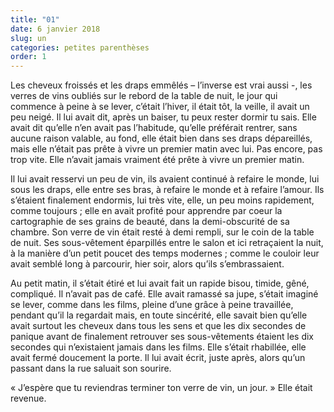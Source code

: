 ```yaml
---
title: "01"
date: 6 janvier 2018
slug: un
categories: petites parenthèses
order: 1
---
```


Les cheveux froissés et les draps emmêlés – l’inverse est vrai aussi -, les verres de vins oubliés sur le rebord de la table de nuit, le jour qui commence à peine à se lever, c’était l’hiver, il était tôt, la veille, il avait un peu neigé. Il lui avait dit, après un baiser, tu peux rester dormir tu sais. Elle avait dit qu’elle n’en avait pas l’habitude, qu’elle préférait rentrer, sans aucune raison valable, au fond, elle était bien dans ses draps dépareillés, mais elle n’était pas prête à vivre un premier matin avec lui. Pas encore, pas trop vite. Elle n’avait jamais vraiment été prête à vivre un premier matin.

Il lui avait resservi un peu de vin, ils avaient continué à refaire le monde, lui sous les draps, elle entre ses bras, à refaire le monde et à refaire l’amour. Ils s’étaient finalement endormis, lui très vite, elle, un peu moins rapidement, comme toujours ; elle en avait profité pour apprendre par coeur la cartographie de ses grains de beauté, dans la demi-obscurité de sa chambre. Son verre de vin était resté à demi rempli, sur le coin de la table de nuit. Ses sous-vêtement éparpillés entre le salon et ici retraçaient la nuit, à la manière d’un petit poucet des temps modernes ; comme le couloir leur avait semblé long à parcourir, hier soir, alors qu’ils s’embrassaient.

Au petit matin, il s’était étiré et lui avait fait un rapide bisou, timide, gêné, compliqué. Il n’avait pas de café. Elle avait ramassé sa jupe, s’était imaginé se lever, comme dans les films, pleine d’une grâce à peine travaillée, pendant qu’il la regardait mais, en toute sincérité, elle savait bien qu’elle avait surtout les cheveux dans tous les sens et que les dix secondes de panique avant de finalement retrouver ses sous-vêtements étaient les dix secondes qui n’existaient jamais dans les films. Elle s’était rhabillée, elle avait fermé doucement la porte. Il lui avait écrit, juste après, alors qu’un passant dans la rue saluait son sourire.

« J’espère que tu reviendras terminer ton verre de vin, un jour. » Elle était revenue.
